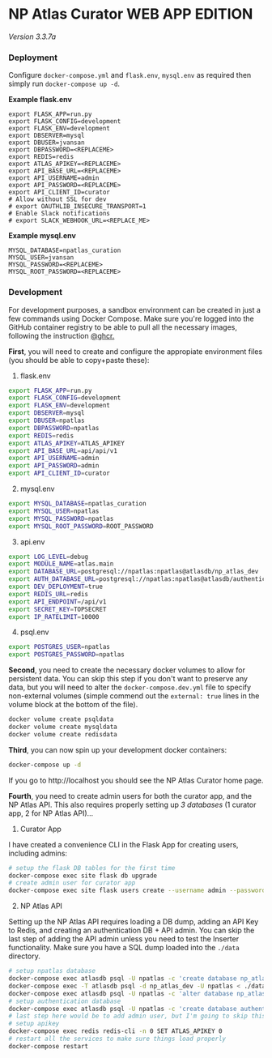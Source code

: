 # NP Atlas Curator WEB APP EDITION

_Version 3.3.7a_


### Deployment

Configure `docker-compose.yml` and `flask.env`, `mysql.env` as required then simply run `docker-compose up -d`.

**Example flask.env**

```
export FLASK_APP=run.py
export FLASK_CONFIG=development
export FLASK_ENV=development
export DBSERVER=mysql
export DBUSER=jvansan
export DBPASSWORD=<REPLACEME>
export REDIS=redis
export ATLAS_APIKEY=<REPLACEME>
export API_BASE_URL=<REPLACEME>
export API_USERNAME=admin
export API_PASSWORD=<REPLACEME>
export API_CLIENT_ID=curator
# Allow without SSL for dev
# export OAUTHLIB_INSECURE_TRANSPORT=1
# Enable Slack notifications
# export SLACK_WEBHOOK_URL=<REPLACE_ME>
```

**Example mysql.env**

```
MYSQL_DATABASE=npatlas_curation
MYSQL_USER=jvansan
MYSQL_PASSWORD=<REPLACEME>
MYSQL_ROOT_PASSWORD=<REPLACEME>
```

### Development

For development purposes, a sandbox environment can be created in just a few
commands using Docker Compose. Make sure you're logged into the GitHub container
registry to be able to pull all the necessary images, following the instruction
[@ghcr.](https://docs.github.com/en/packages/working-with-a-github-packages-registry/working-with-the-container-registry)


**First**, you will need to create and configure the appropiate environment
files (you should be able to copy+paste these):

1. flask.env
```bash
export FLASK_APP=run.py
export FLASK_CONFIG=development
export FLASK_ENV=development
export DBSERVER=mysql
export DBUSER=npatlas
export DBPASSWORD=npatlas
export REDIS=redis
export ATLAS_APIKEY=ATLAS_APIKEY
export API_BASE_URL=api/api/v1
export API_USERNAME=admin
export API_PASSWORD=admin
export API_CLIENT_ID=curator
```

2. mysql.env

```bash
export MYSQL_DATABASE=npatlas_curation
export MYSQL_USER=npatlas
export MYSQL_PASSWORD=npatlas
export MYSQL_ROOT_PASSWORD=ROOT_PASSWORD
```

3. api.env

```bash
export LOG_LEVEL=debug
export MODULE_NAME=atlas.main
export DATABASE_URL=postgresql://npatlas:npatlas@atlasdb/np_atlas_dev
export AUTH_DATABASE_URL=postgresql://npatlas:npatlas@atlasdb/authentication
export DEV_DEPLOYMENT=true
export REDIS_URL=redis
export API_ENDPOINT=/api/v1
export SECRET_KEY=TOPSECRET
export IP_RATELIMIT=10000
```

4. psql.env

```bash
export POSTGRES_USER=npatlas
export POSTGRES_PASSWORD=npatlas
```

**Second**, you need to create the necessary docker volumes to allow for
persistent data. You can skip this step if you don't want to preserve any data,
but you will need to alter the `docker-compose.dev.yml` file to specify
non-external volumes (simple commend out the `external: true` lines in the
volume block at the bottom of the file).

```bash
docker volume create psqldata
docker volume create mysqldata
docker volume create redisdata
```

**Third**, you can now spin up your development docker containers:

```bash
docker-compose up -d
```

If you go to http://localhost you should see the NP Atlas Curator home page.

**Fourth**, you need to create admin users for both the curator app, and the NP
Atlas API. This also requires properly setting up *3 databases* (1 curator app,
2 for NP Atlas API)...

1. Curator App

I have created a convenience CLI in the Flask App for creating users, including admins:

```bash
# setup the flask DB tables for the first time
docker-compose exec site flask db upgrade
# create admin user for curator app
docker-compose exec site flask users create --username admin --password admin --email test@test.com --admin
```

2. NP Atlas API

Setting up the NP Atlas API requires loading a DB dump, adding an API Key to
Redis, and creating an authentication DB + API admin. You can skip the last step
of adding the API admin unless you need to test the Inserter functionality.
Make sure you have a SQL dump loaded into the `./data` directory.

```bash
# setup npatlas database
docker-compose exec atlasdb psql -U npatlas -c 'create database np_atlas_dev' 
docker-compose exec -T atlasdb psql -d np_atlas_dev -U npatlas < ./data/npatlas_dev.psql
docker-compose exec atlasdb psql -U npatlas -c 'alter database np_atlas_dev set search_path to np_atlas,rdk,public;'
# setup authentication database
docker-compose exec atlasdb psql -U npatlas -c 'create database authentication'
# last step here would be to add admin user, but I'm going to skip this as it's a bunch of extra work...
# setup apikey
docker-compose exec redis redis-cli -n 0 SET ATLAS_APIKEY 0
# restart all the services to make sure things load properly
docker-compose restart
```
